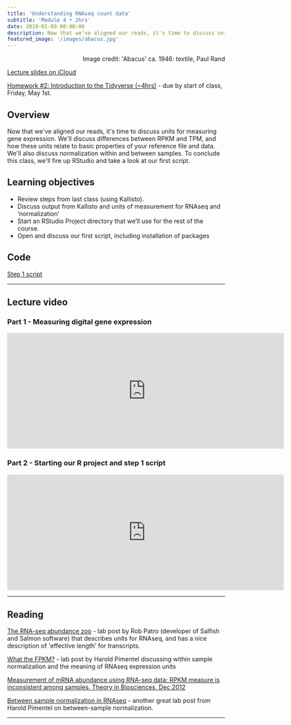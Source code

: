 ```yaml
---
title: 'Understanding RNAseq count data'
subtitle: 'Module 4 • 2hrs'
date: 2019-01-09 00:00:00
description: Now that we've aligned our reads, it's time to discuss units for measuring gene expression.  We'll discuss differences between RPKM and TPM, and how these units relate to basic properties of your reference file and data.  We'll also discuss normalization within and between samples.  To conclude this class, we'll fire up RStudio and take a look at our first script.  
featured_image: '/images/abacus.jpg'
---
```


<div style="text-align: right"> Image credit: 'Abacus' ca. 1946: textile, Paul Rand </div>

[Lecture slides on iCloud](https://www.icloud.com/keynote/03XFG7iDxCqONRP_qEPEUsq2Q#Lecture4%5Funits)

[Homework #2: Introduction to the Tidyverse (~4hrs)](https://www.datacamp.com/courses/introduction-to-the-tidyverse) - due by start of class, Friday, May 1st.

## Overview

 Now that we've aligned our reads, it's time to discuss units for measuring gene expression.  We'll discuss differences between RPKM and TPM, and how these units relate to basic properties of your reference file and data.  We'll also discuss normalization within and between samples.  To conclude this class, we'll fire up RStudio and take a look at our first script.   

## Learning objectives

* Review steps from last class (using Kallisto).
* Discuss output from Kallisto and units of measurement for RNAseq and ‘normalization’
* Start an RStudio Project directory that we’ll use for the rest of the course.
* Open and discuss our first script, including installation of packages

## Code

[Step 1 script](http://DIYtranscriptomics.github.io/Code/files/Step1_TxImport.R)

---

## Lecture video

### Part 1 - Measuring digital gene expression

<iframe src="https://player.vimeo.com/video/411253362" width="640" height="268" frameborder="0" allow="autoplay; fullscreen" allowfullscreen></iframe>

### Part 2 - Starting our R project and step 1 script

<iframe src="https://player.vimeo.com/video/411270684" width="640" height="268" frameborder="0" allow="autoplay; fullscreen" allowfullscreen></iframe>

---

## Reading

[The RNA-seq abundance zoo](http://robpatro.com/lab/?p=235) - lab post by Rob Patro (developer of Salfish and Salmon software) that describes units for RNAseq, and has a nice description of 'effective length' for transcripts.

[What the FPKM?](https://haroldpimentel.wordpress.com/2014/05/08/what-the-fpkm-a-review-rna-seq-expression-units/) - lab post by Harold Pimentel discussing within sample normalization and the meaning of RNAseq expression units

[Measurement of mRNA abundance using RNA-seq data: RPKM measure is inconsistent among samples. Theory in Biosciences, Dec 2012](http://DIYtranscriptomics.github.io/Reading/files/wagnerTPM.pdf)

[Between sample normalization in RNAseq](https://haroldpimentel.wordpress.com/2014/12/08/in-rna-seq-2-2-between-sample-normalization/) - another great lab post from Harold Pimentel on between-sample normalization.

---

